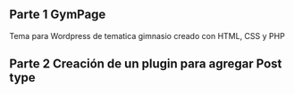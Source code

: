 ## Parte 1 GymPage

Tema para Wordpress de tematica gimnasio creado con HTML, CSS y PHP

## Parte 2 Creación de un plugin para agregar Post type
